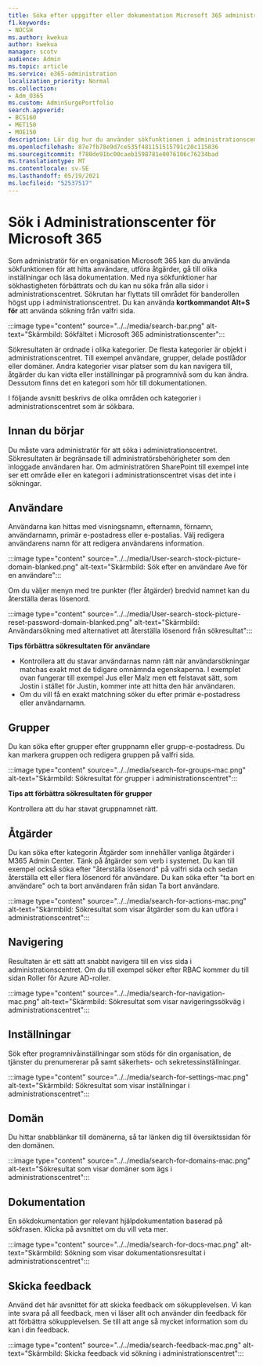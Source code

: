 ```yaml
---
title: Söka efter uppgifter eller dokumentation Microsoft 365 administrationscentret
f1.keywords:
- NOCSH
ms.author: kwekua
author: kwekua
manager: scotv
audience: Admin
ms.topic: article
ms.service: o365-administration
localization_priority: Normal
ms.collection:
- Adm_O365
ms.custom: AdminSurgePortfolio
search.appverid:
- BCS160
- MET150
- MOE150
description: Lär dig hur du använder sökfunktionen i administrationscentret för bättre och snabbare resultat.
ms.openlocfilehash: 87e7fb78e9d7ce535f481151515791c20c115836
ms.sourcegitcommit: f780de91bc00caeb1598781e0076106c76234bad
ms.translationtype: MT
ms.contentlocale: sv-SE
ms.lasthandoff: 05/19/2021
ms.locfileid: "52537517"
---
```

# <a name="search-in-the-microsoft-365-admin-center"></a>Sök i Administrationscenter för Microsoft 365

Som administratör för en organisation Microsoft 365 kan du använda sökfunktionen för att hitta användare, utföra åtgärder, gå till olika inställningar och läsa dokumentation. Med nya sökfunktioner har sökhastigheten förbättrats och du kan nu söka från alla sidor i administrationscentret. Sökrutan har flyttats till området för banderollen högst upp i administrationscentret. Du kan använda **kortkommandot Alt+S för** att använda sökning från valfri sida.

:::image type="content" source="../../media/search-bar.png" alt-text="Skärmbild: Sökfältet i Microsoft 365 administrationscenter":::

Sökresultaten är ordnade i olika kategorier. De flesta kategorier är objekt i administrationscentret. Till exempel användare, grupper, delade postlådor eller domäner. Andra kategorier visar platser som du kan navigera till, åtgärder du kan vidta eller inställningar på programnivå som du kan ändra. Dessutom finns det en kategori som hör till dokumentationen.

I följande avsnitt beskrivs de olika områden och kategorier i administrationscentret som är sökbara.

## <a name="before-you-begin"></a>Innan du börjar

Du måste vara administratör för att söka i administrationscentret. Sökresultaten är begränsade till administratörsbehörigheter som den inloggade användaren har. Om administratören SharePoint till exempel inte ser ett område eller en kategori i administrationscentret visas det inte i sökningar.

## <a name="users"></a>Användare

Användarna kan hittas med visningsnamn, efternamn, förnamn, användarnamn, primär e-postadress eller e-postalias. Välj redigera användarens namn för att redigera användarens information.

:::image type="content" source="../../media/User-search-stock-picture-domain-blanked.png" alt-text="Skärmbild: Sök efter en användare Ave för en användare":::

Om du väljer menyn med tre punkter (fler åtgärder) bredvid namnet kan du återställa deras lösenord.

:::image type="content" source="../../media/User-search-stock-picture-reset-password-domain-blanked.png" alt-text="Skärmbild: Användarsökning med alternativet att återställa lösenord från sökresultat":::

**Tips förbättra sökresultaten för användare**

- Kontrollera att du stavar användarnas namn rätt när användarsökningar matchas exakt mot de tidigare omnämnda egenskaperna. I exemplet ovan fungerar till exempel Jus eller Malz men ett felstavat sätt, som Jostin i stället för Justin, kommer inte att hitta den här användaren.
- Om du vill få en exakt matchning söker du efter primär e-postadress eller användarnamn.

## <a name="groups"></a>Grupper

Du kan söka efter grupper efter gruppnamn eller grupp-e-postadress. Du kan markera gruppen och redigera gruppen på valfri sida.

:::image type="content" source="../../media/search-for-groups-mac.png" alt-text="Skärmbild: Sökresultat för grupper i administrationscentret":::

**Tips att förbättra sökresultaten för grupper**

Kontrollera att du har stavat gruppnamnet rätt.

## <a name="actions"></a>Åtgärder

Du kan söka efter kategorin Åtgärder som innehåller vanliga åtgärder i M365 Admin Center. Tänk på åtgärder som verb i systemet. Du kan till exempel också söka efter "återställa lösenord" på valfri sida och sedan återställa ett eller flera lösenord för användare. Du kan söka efter "ta bort en användare" och ta bort användaren från sidan Ta bort användare.

:::image type="content" source="../../media/search-for-actions-mac.png" alt-text="Skärmbild: Sökresultat som visar åtgärder som du kan utföra i administrationscentret":::

## <a name="navigation"></a>Navigering

Resultaten är ett sätt att snabbt navigera till en viss sida i administrationscentret. Om du till exempel söker efter RBAC kommer du till sidan Roller för Azure AD-roller.

:::image type="content" source="../../media/search-for-navigation-mac.png" alt-text="Skärmbild: Sökresultat som visar navigeringssökväg i administrationscentret":::

## <a name="settings"></a>Inställningar

Sök efter programnivåinställningar som stöds för din organisation, de tjänster du prenumererar på samt säkerhets- och sekretessinställningar.

:::image type="content" source="../../media/search-for-settings-mac.png" alt-text="Skärmbild: Sökresultat som visar inställningar i administrationscentret":::

## <a name="domain"></a>Domän

Du hittar snabblänkar till domänerna, så tar länken dig till översiktssidan för den domänen.

:::image type="content" source="../../media/search-for-domains-mac.png" alt-text="Sökresultat som visar domäner som ägs i administrationscentret":::

## <a name="documentation"></a>Dokumentation

En sökdokumentation ger relevant hjälpdokumentation baserad på sökfrasen. Klicka på avsnittet om du vill veta mer.

:::image type="content" source="../../media/search-for-docs-mac.png" alt-text="Skärmbild: Sökning som visar dokumentationsresultat i administrationscentret":::

## <a name="send-us-feedback"></a>Skicka feedback

Använd det här avsnittet för att skicka feedback om sökupplevelsen. Vi kan inte svara på all feedback, men vi läser allt och använder din feedback för att förbättra sökupplevelsen. Se till att ange så mycket information som du kan i din feedback.

:::image type="content" source="../../media/search-feedback-mac.png" alt-text="Skärmbild: Skicka feedback vid sökning i administrationscentret":::
